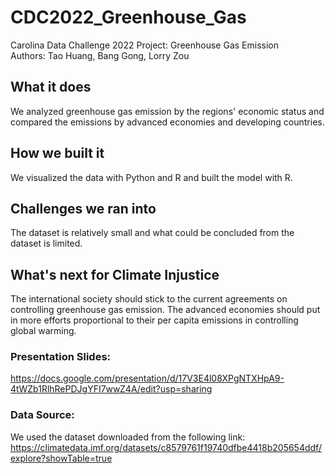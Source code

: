 # CDC2022_Greenhouse_Gas
Carolina Data Challenge 2022 Project: Greenhouse Gas Emission  
Authors: Tao Huang, Bang Gong, Lorry Zou

## What it does
We analyzed greenhouse gas emission by the regions' economic status and compared the emissions by advanced economies and developing countries.
## How we built it
We visualized the data with Python and R and built the model with R.
## Challenges we ran into
The dataset is relatively small and what could be concluded from the dataset is limited.
## What's next for Climate Injustice
The international society should stick to the current agreements on controlling greenhouse gas emission. The advanced economies should put in more efforts proportional to their per capita emissions in controlling global warming.

### Presentation Slides:
https://docs.google.com/presentation/d/17V3E4l08XPgNTXHpA9-4tWZb1RlhRePDJgYFI7wwZ4A/edit?usp=sharing

### Data Source:
We used the dataset downloaded from the following link:
https://climatedata.imf.org/datasets/c8579761f19740dfbe4418b205654ddf/explore?showTable=true

